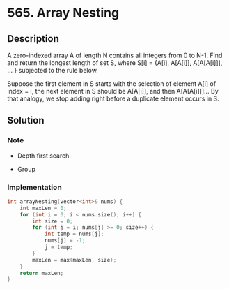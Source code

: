 # 565. Array Nesting

## Description

A zero-indexed array A of length N contains all integers from 0 to N-1. Find and return the longest length of set S, where S[i] = {A[i], A[A[i]], A[A[A[i]]], ... } subjected to the rule below.

Suppose the first element in S starts with the selection of element A[i] of index = i, the next element in S should be A[A[i]], and then A[A[A[i]]]… By that analogy, we stop adding right before a duplicate element occurs in S.

## Solution

### Note

* Depth first search

* Group

### Implementation

```cpp
int arrayNesting(vector<int>& nums) {
    int maxLen = 0;
    for (int i = 0; i < nums.size(); i++) {
        int size = 0;
        for (int j = i; nums[j] >= 0; size++) {
            int temp = nums[j];
            nums[j] = -1;
            j = temp;
        }
        maxLen = max(maxLen, size);
    }
    return maxLen;
}
```
